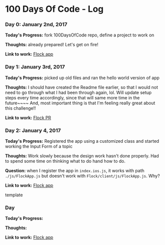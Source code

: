 # 100 Days Of Code - Log

### Day 0: January 2nd, 2017

**Today's Progress:** fork 100DaysOfCode repo, define a project to work on

**Thoughts:** already prepared! Let's get on fire!

**Link to work:** [Flock app](https://github.com/shelly64/Flock)

### Day 1: January 3rd, 2017

**Today's Progress:** picked up old files and ran the hello world version of app

**Thoughts:** I should have created the Readme file earlier, so that I would not need to go through what I had been through again, lol. Will update setup steps every time accordingly, since that will same more time in the future~~~~
And, most important thing is that I'm feeling really great about this challenge!!

**Link to work:** [Flock PR](https://github.com/cjqhenry14/Flock/pull/5)

### Day 2: January 4, 2017

**Today's Progress:** Registered the app using a customized class and started working the Input Form of a topic

**Thoughts:** Work slowly because the design work hasn't done properly. Had to spend some time on thinking what to do hand how to do.

**Question:** when I register the app in `index.ios.js`, it works with path `./js/FlockApp.js` but doesn't work with `Flock/client/js/FlockApp.js`. Why?

**Link to work:** [Flock app](https://github.com/shelly64/Flock)


template
### Day

**Today's Progress:**

**Thoughts:**

**Link to work:** [Flock app](https://github.com/shelly64/Flock)
